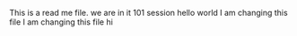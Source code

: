 This is a read me file. 
we are in it 101 session
hello world
I am changing this file
I am changing this file
hi